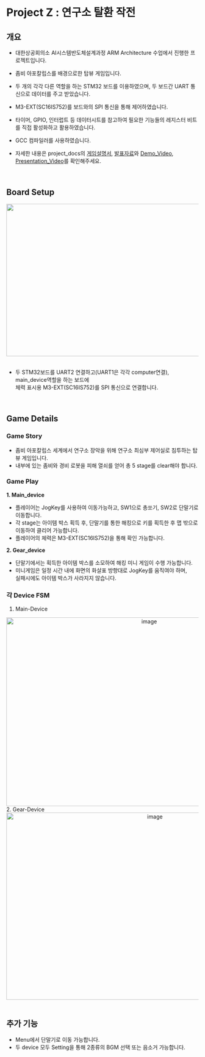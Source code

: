 # Project Z : 연구소 탈환 작전     

## 개요
- 대한상공회의소 AI시스템반도체설계과정 ARM Architecture 수업에서 진행한 프로젝트입니다.
- 좀비 아포칼립스를 배경으로한 탑뷰 게임입니다.
- 두 개의 각각 다른 역할을 하는 STM32 보드를 이용하였으며, 두 보드간 UART 통신으로 데이터를 주고 받았습니다.
- M3-EXT(SC16IS752)를 보드와의 SPI 통신을 통해 제어하였습니다.
- 타이머, GPIO, 인터럽트 등 데이터시트를 참고하여 필요한 기능들의 레지스터 비트를 직접 활성화하고 활용하였습니다.
- GCC 컴파일러를 사용하였습니다.

- 자세한 내용은 project_docs의 [게임설명서](https://github.com/yjm020500/GameProject_ProjectZ/blob/main/project_docs/%EA%B2%8C%EC%9E%84%EC%84%A4%EB%AA%85%EC%84%9C_v1.pdf), [발표자료](https://github.com/yjm020500/GameProject_ProjectZ/blob/main/project_docs/%EB%B0%9C%ED%91%9C%EC%9E%90%EB%A3%8C.pdf)와 [Demo_Video](https://youtu.be/zRcErwAnme8), [Presentation_Video](https://youtu.be/sMCxMvsxzTI)를 확인해주세요.  

<br>

## Board Setup
<div align="center">
  <img width="1094" height="400" alt="image" src="https://github.com/user-attachments/assets/1c233831-d577-4426-96ce-31fc282e8614" />
</div>
<br>

- 두 STM32보드를 UART2 연결하고(UART1은 각각 computer연결), main_device역할을 하는 보드에  <br>
   체력 표시용 M3-EXT(SC16IS752)를 SPI 통신으로 연결합니다.  

<br>

## Game Details
### Game Story  
- 좀비 아포칼립스 세계에서 연구소 장악을 위해 연구소 최심부 제어실로 침투하는 탑뷰 게임입니다.  
- 내부에 있는 좀비와 경비 로봇을 피해 열쇠를 얻어 총 5 stage를 clear해야 합니다.

### Game Play
**1. Main_device**  
  - 플레이어는 JogKey를 사용하여 이동가능하고, SW1으로 총쏘기, SW2로 단말기로 이동합니다.  
  - 각 stage는 아이템 박스 획득 후, 단말기를 통한 해킹으로 키를 획득한 후 맵 밖으로 이동하여 클리어 가능합니다.  
  - 플레이어의 체력은 M3-EXT(SC16IS752)을 통해 확인 가능합니다.  
  
**2. Gear_device**  
  - 단말기에서는 획득한 아이템 박스를 소모하여 해킹 미니 게임이 수행 가능합니다.  
  - 미니게임은 일정 시간 내에 화면의 화살표 방향대로 JogKey를 움직여야 하며,   
    실패시에도 아이템 박스가 사라지지 않습니다.

### 각 Device FSM
1. Main-Device<br>
  <div align="center">
   <img width="733" height="495" alt="image" src="https://github.com/user-attachments/assets/9269226a-3a40-4491-8643-35b89e9a1c36" />
  </div>
2. Gear-Device
   <div align="center">
    <img width="763" height="491" alt="image" src="https://github.com/user-attachments/assets/554149b6-1e62-4bbe-ab9c-d08faf5c79ee" />
  </div>

<br>

## 추가 기능
- Menu에서 단말기로 이동 가능합니다.  
- 두 device 모두 Setting을 통해 2종류의 BGM 선택 또는 음소거 가능합니다.
